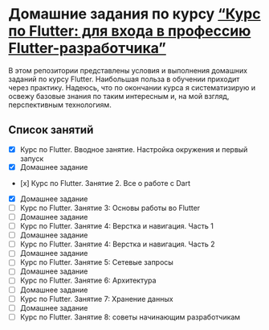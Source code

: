 # Домашние задания по курсу [“Курс по Flutter: для входа в профессию Flutter-разработчика”](https://www.youtube.com/playlist?list=PLw6SJ6q6-1YpnyZd2iG80s7Fc_r62wHMJ)

В этом репозитории представлены условия и выполнения домашних заданий по курсу Flutter. Наибольшая польза в обучении приходит через практику. Надеюсь, что по окончании курса я систематизирую и освежу базовые знания по таким интересным и, на мой взгляд, перспективным технологиям.

## Список занятий

* [x] Курс по Flutter. Вводное занятие. Настройка окружения и первый запуск
* [x] Домашнее задание
* [х] Курс по Flutter. Занятие 2. Все о работе с Dart
* [x] Домашнее задание
* [ ] Курс по Flutter. Занятие 3: Основы работы во Flutter
* [ ] Домашнее задание
* [ ] Курс по Flutter. Занятие 4: Верстка и навигация. Часть 1
* [ ] Домашнее задание
* [ ] Курс по Flutter. Занятие 4: Верстка и навигация. Часть 2
* [ ] Домашнее задание
* [ ] Курс по Flutter. Занятие 5: Сетевые запросы
* [ ] Домашнее задание
* [ ] Курс по Flutter. Занятие 6: Архитектура
* [ ] Домашнее задание
* [ ] Курс по Flutter. Занятие 7: Хранение данных
* [ ] Домашнее задание
* [ ] Курс по Flutter. Занятие 8: советы начинающим разработчикам